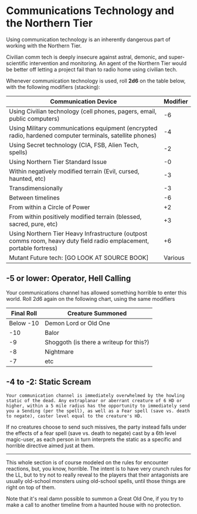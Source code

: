# Communications Technology and the Northern Tier #

Using communication technology is an inherently dangerous part of working with the Northern Tier.

Civilian comm tech is deeply insecure against astral, demonic, and super-scientific intervention and monitoring. An agent of the Northern Tier would be better off letting a project fail than to radio home using civilian tech.

Whenever communication technology is used, roll __2d6__ on the table below, with the following modifiers (stacking):

Communication Device | Modifier
---------------------|-----------
Using Civilian technology (cell phones, pagers, email, public computers) | -6
Using Military communications equipment (encrypted radio, hardened computer terminals, satellite phones) | -4
Using Secret technology (CIA, FSB, Alien Tech, spells) | -2
Using Northern Tier Standard Issue | -0
Within negatively modified terrain (Evil, cursed, haunted, etc) | -3
Transdimensionally | -3
Between timelines | -6
From within a Circle of Power | +2
From within positively modified terrain (blessed, sacred, pure, etc) | +3
Using Northern Tier Heavy Infrastructure (outpost comms room, heavy duty field radio emplacement, portable fortress) | +6
Mutant Future tech: [GO LOOK AT SOURCE BOOK] | Various

## -5 or lower: Operator, Hell Calling ##
Your communications channel has allowed something horrible to enter this world. Roll 2d6 again on the following chart, using the same modifiers

Final Roll | Creature Summoned
-----------|------------------
Below -10 | Demon Lord or Old One
-10 | Balor
-9|  Shoggoth (is there a writeup for this?)
-8| Nightmare
-7| etc

##  -4 to -2: Static Scream ##
	Your communication channel is immediately overwhelmed by the howling static of the dead. Any extraplanar or aberrant creature of 6 HD or higher, within a 5 mile radius has the opportunity to immediately send you a Sending (per the spell), as well as a Fear spell (save vs. death to negate), caster level equal to the creature's HD.

  If no creatures choose to send such missives, the party instead falls under the effects of a fear spell (save vs. death to negate) cast by a 6th level magic-user, as each person in turn interprets the static as a specific and horrible directive aimed just at them.

-----

This whole section is of course modeled on the rules for encounter reactions, but, you know, horrible. The intent is to have very crunch rules for the LL, but to try not to really reveal to the players that their antagonists are usually old-school monsters using old-school spells, until those things are right on top of them.

Note that it's real damn possible to summon a Great Old One, if you try to make a call to another timeline from a haunted house with no protection.
